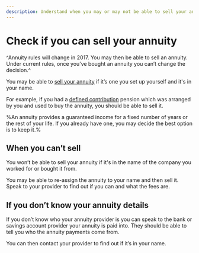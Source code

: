 ```yaml
---
description: Understand when you may or may not be able to sell your annuity.
---
```


# Check if you can sell your annuity

^Annuity rules will change in 2017. You may then be able to sell an annuity. Under current rules, once you’ve bought an annuity you can’t change the decision.^

You may be able to [sell your annuity](/selling-your-annuity) if it’s one you set up yourself and it's in your name.

For example, if you had a [defined contribution](/pension-types) pension which was arranged by you and used to buy the annuity, you should be able to sell it.

%An annuity provides a guaranteed income for a fixed number of years or the rest of your life. If you already have one, you may decide the best option is to keep it.%

## When you can’t sell

You won’t be able to sell your annuity if it's in the name of the company you worked for or bought it from.

You may be able to re-assign the annuity to your name and then sell it. Speak to your provider to find out if you can and what the fees are.

## If you don’t know your annuity details

If you don’t know who your annuity provider is you can speak to the bank or savings account provider your annuity is paid into. They should be able to tell you who the annuity payments come from. 

You can then contact your provider to find out if it’s in your name.
